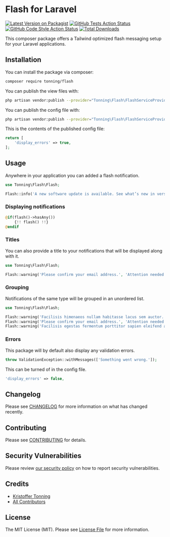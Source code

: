 # Flash for Laravel

[![Latest Version on Packagist](https://img.shields.io/packagist/v/tonning/flash.svg?style=flat-square)](https://packagist.org/packages/tonning/flash)
[![GitHub Tests Action Status](https://img.shields.io/github/workflow/status/tonning/flash/run-tests?label=tests)](https://github.com/tonning/flash/actions?query=workflow%3Arun-tests+branch%3Amain)
[![GitHub Code Style Action Status](https://img.shields.io/github/workflow/status/tonning/flash/Check%20&%20fix%20styling?label=code%20style)](https://github.com/tonning/flash/actions?query=workflow%3A"Check+%26+fix+styling"+branch%3Amain)
[![Total Downloads](https://img.shields.io/packagist/dt/tonning/flash.svg?style=flat-square)](https://packagist.org/packages/tonning/flash)

This composer package offers a Tailwind optimized flash messaging setup for your Laravel applications.

## Installation

You can install the package via composer:

```bash
composer require tonning/flash
```

You can publish the view files with:

```bash
php artisan vendor:publish --provider="Tonning\Flash\FlashServiceProvider" --tag="flash-views"
```

You can publish the config file with:
```bash
php artisan vendor:publish --provider="Tonning\Flash\FlashServiceProvider" --tag="flash-config"
```

This is the contents of the published config file:

```php
return [
    'display_errors' => true,
];
```

## Usage

Anywhere in your application you can added a flash notification.

```php
use Tonning\Flash\Flash;

Flash::info('A new software update is available. See what’s new in version 2.0.4.');
```

### Displaying notifications

```php
@if(flash()->hasAny())
    {!! flash() !!}
@endif
```

### Titles
You can also provide a title to your notifications that will be displayed along with it.

```php
use Tonning\Flash\Flash;

Flash::warning('Please confirm your email address.', 'Attention needed');
```

### Grouping
Notifications of the same type will be grouped in an unordered list.

```php
use Tonning\Flash\Flash;

Flash::warning('Facilisis himenaeos nullam habitasse lacus sem auctor.');
Flash::warning('Please confirm your email address.', 'Attention needed');
Flash::warning('Facilisis egestas fermentum porttitor sapien eleifend amet.');
```

### Errors
This package will by default also display any validation errors.

```php
throw ValidationException::withMessages(['Something went wrong.']);
```

This can be turned of in the config file.

```php
'display_errors' => false,
```

## Changelog

Please see [CHANGELOG](CHANGELOG.md) for more information on what has changed recently.

## Contributing

Please see [CONTRIBUTING](.github/CONTRIBUTING.md) for details.

## Security Vulnerabilities

Please review [our security policy](../../security/policy) on how to report security vulnerabilities.

## Credits

- [Kristoffer Tonning](https://github.com/tonning)
- [All Contributors](../../contributors)

## License

The MIT License (MIT). Please see [License File](LICENSE.md) for more information.
